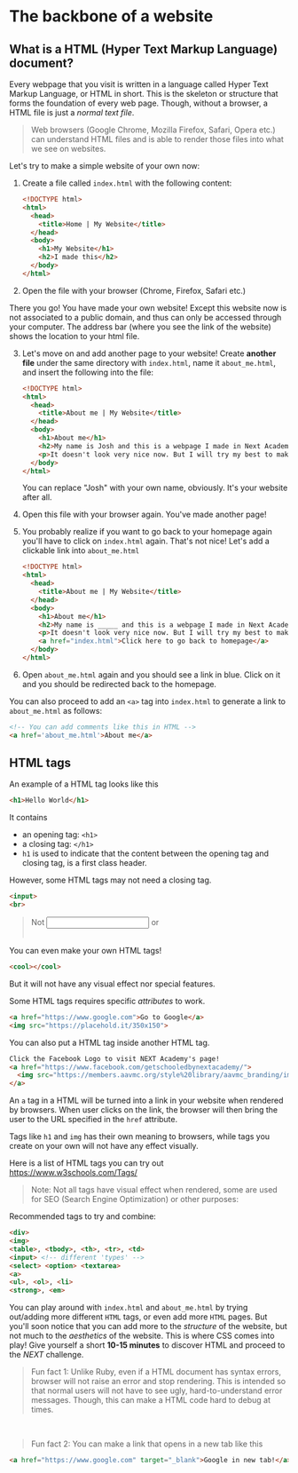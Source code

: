 # The backbone of a website

## What is a HTML (Hyper Text Markup Language) document?

Every webpage that you visit is written in a language called Hyper Text Markup Language, or HTML in short. This is the skeleton or structure that forms the foundation of every web page. Though, without a browser, a HTML file is just a *normal text file*.

> Web browsers (Google Chrome, Mozilla Firefox, Safari, Opera etc.) can understand HTML files and is able to render those files into what we see on websites.

Let's try to make a simple website of your own now:
1. Create a file called `index.html` with the following content:
    ```html
    <!DOCTYPE html>
    <html>
      <head>
        <title>Home | My Website</title>
      </head>
      <body>
        <h1>My Website</h1>
        <h2>I made this</h2>
      </body>
    </html>
    ```
2. Open the file with your browser (Chrome, Firefox, Safari etc.)

  There you go! You have made your own website! Except this website now is not associated to a public domain, and thus can only be accessed through your computer. The address bar (where you see the link of the website) shows the location to your html file.

3. Let's move on and add another page to your website! Create **another file** under the same directory with `index.html`, name it `about_me.html`, and insert the following into the file:
    ```html
    <!DOCTYPE html>
    <html>
      <head>
        <title>About me | My Website</title>
      </head>
      <body>
        <h1>About me</h1>
        <h2>My name is Josh and this is a webpage I made in Next Academy! </h2>
        <p>It doesn't look very nice now. But I will try my best to make it look good!</p>
      </body>
    </html>
    ```
    You can replace "Josh" with your own name, obviously. It's your website after all.

4. Open this file with your browser again. You've made another page!
5. You probably realize if you want to go back to your homepage again you'll have to click on `index.html` again. That's not nice! Let's add a clickable link into `about_me.html`
    ```html
    <!DOCTYPE html>
    <html>
      <head>
        <title>About me | My Website</title>
      </head>
      <body>
        <h1>About me</h1>
        <h2>My name is _____ and this is a webpage I made in Next Academy! </h2>
        <p>It doesn't look very nice now. But I will try my best to make it look good!</p>
        <a href="index.html">Click here to go back to homepage</a>
      </body>
    </html>
    ```
6. Open `about_me.html` again and you should see a link in blue. Click on it and you should be redirected back to the homepage.

You can also proceed to add an `<a>` tag into `index.html` to generate a link to `about_me.html` as follows:
```html
<!-- You can add comments like this in HTML -->
<a href='about_me.html'>About me</a>
```

## HTML tags
An example of a HTML tag looks like this
```html
<h1>Hello World</h1>
```
It contains
- an opening tag: `<h1>`
- a closing tag: `</h1>`
- `h1` is used to indicate that the content between the opening tag and closing tag, is a first class header.

However, some HTML tags may not need a closing tag.
```html
<input>
<br>
```
> Not <input></input> or <br></br>

You can even make your own HTML tags!
```html
<cool></cool>
```
But it will not have any visual effect nor special features.

Some HTML tags requires specific *attributes* to work.
```html
<a href="https://www.google.com">Go to Google</a>
<img src="https://placehold.it/350x150">
```

You can also put a HTML tag inside another HTML tag.
```html
Click the Facebook Logo to visit NEXT Academy's page!
<a href="https://www.facebook.com/getschooledbynextacademy/">
  <img src="https://members.aavmc.org/style%20library/aavmc_branding/img/facebook.png"/>
</a>
```
An `a` tag in a HTML will be turned into a link in your website when rendered by browsers. When user clicks on the link, the browser will then bring the user to the URL specified in the `href` attribute.

Tags like `h1` and `img` has their own meaning to browsers, while tags you create on your own will not have any effect visually.

Here is a list of HTML tags you can try out
https://www.w3schools.com/Tags/

> Note: Not all tags have visual effect when rendered, some are used for SEO (Search Engine Optimization) or other purposes:

Recommended tags to try and combine:
```html
<div>
<img>
<table>, <tbody>, <th>, <tr>, <td>
<input> <!-- different 'types' -->
<select> <option> <textarea>
<a>
<ul>, <ol>, <li>
<strong>, <em>
```

You can play around with `index.html` and `about_me.html` by trying out/adding more different `HTML` tags, or even add more `HTML` pages. But you'll soon notice that you can add more to the *structure* of the website, but not much to the *aesthetics* of the website. This is where CSS comes into play! Give yourself a short **10-15 minutes** to discover HTML and proceed to the *NEXT* challenge.

> Fun fact 1: Unlike Ruby, even if a HTML document has syntax errors, browser will not raise an error and stop rendering. This is intended so that normal users will not have to see ugly, hard-to-understand error messages. Though, this can make a HTML code hard to debug at times.

<br>

> Fun fact 2: You can make a link that opens in a new tab like this
```html
<a href="https://www.google.com" target="_blank">Google in new tab!</a>
```
